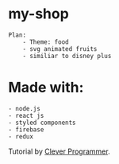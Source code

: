 # my-shop

    Plan:
        - Theme: food
        - svg animated fruits
        - similiar to disney plus

# Made with:

    - node.js
    - react js
    - styled components
    - firebase
    - redux

Tutorial by <a href="https://www.youtube.com/watch?v=kn8HPNwPEkw&t=559s">Clever Programmer</a>.
